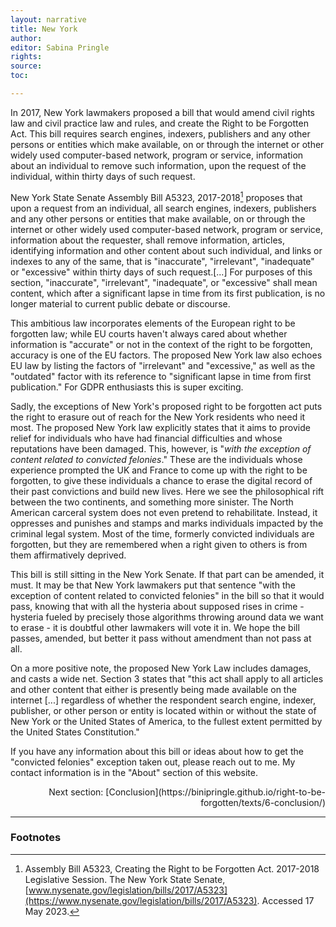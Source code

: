 ```yaml
---
layout: narrative
title: New York
author:
editor: Sabina Pringle
rights:
source:
toc:

---
```


In 2017, New York lawmakers proposed a bill that would amend civil rights law and civil practice law and rules, and create the Right to be Forgotten Act. This bill requires search engines, indexers, publishers and any other persons or entities which make available, on or through the internet or other widely used computer-based network, program or service, information about an individual to remove such information, upon the request of the individual, within thirty days of such request.

New York State Senate Assembly Bill A5323, 2017-2018[^1] proposes that upon a request from an individual, all search engines, indexers, publishers and any other persons or entities that make available, on or through the internet or other widely used computer-based network, program or service, information about the requester, shall remove information, articles, identifying information and other content about such individual, and links or indexes to any of the same, that is "inaccurate", "irrelevant", "inadequate" or "excessive" within thirty days of such request.[...] For purposes of this section, "inaccurate", "irrelevant", "inadequate", or "excessive" shall mean content, which after a significant lapse in time from its first publication, is no longer material to current public debate or discourse.

This ambitious law incorporates elements of the European right to be forgotten law; while EU courts haven't always cared about whether information is "accurate" or not in the context of the right to be forgotten, accuracy is one of the EU factors. The proposed New York law also echoes EU law by listing the factors of "irrelevant" and "excessive," as well as the "outdated" factor with its reference to "significant lapse in time from first publication." For GDPR enthusiasts this is super exciting.

Sadly, the exceptions of New York's proposed right to be forgotten act puts the right to erasure out of reach for the New York residents who need it most. The proposed New York law explicitly states that it aims to provide relief for individuals who have had financial difficulties and whose reputations have been damaged. This, however, is "*with the exception of content related to convicted felonies*." These are the individuals whose experience prompted the UK and France to come up with the right to be forgotten, to give these individuals a chance to erase the digital record of their past convictions and build new lives. Here we see the philosophical rift between the two continents, and something more sinister. The North American carceral system does not even pretend to rehabilitate. Instead, it oppresses and punishes and stamps and marks individuals impacted by the criminal legal system. Most of the time, formerly convicted individuals are forgotten, but they are remembered when a right given to others is from them affirmatively deprived.

This bill is still sitting in the New York Senate. If that part can be amended, it must. It may be that New York lawmakers put that sentence "with the exception of content related to convicted felonies" in the bill so that it would pass, knowing that with all the hysteria about supposed rises in crime - hysteria fueled by precisely those algorithms throwing around data we want to erase - it is doubtful other lawmakers will vote it in. We hope the bill passes, amended, but better it pass without amendment than not pass at all.

On a more positive note, the proposed New York Law includes damages, and casts a wide net. Section 3 states that "this act shall apply to all articles and other content that either is presently being made available on the internet [...] regardless of whether the respondent search engine, indexer, publisher, or other person or entity is located within or without the state of New York or the United States of America, to the fullest extent permitted by the United States Constitution."

If you have any information about this bill or ideas about how to get the "convicted felonies" exception taken out, please reach out to me. My contact information is in the "About" section of this website.

[^1]:Assembly Bill A5323, Creating the Right to be Forgotten Act. 2017-2018 Legislative Session. The New York State Senate, [www.nysenate.gov/legislation/bills/2017/A5323](https://www.nysenate.gov/legislation/bills/2017/A5323). Accessed 17 May 2023.

<div style="text-align: right">
Next section: [Conclusion](https://binipringle.github.io/right-to-be-forgotten/texts/6-conclusion/)
</div>

---

### Footnotes
